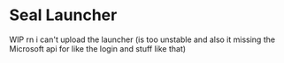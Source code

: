 # Seal Launcher

WIP
rn i can't upload the launcher
(is too unstable and also it missing the Microsoft api for like the login and stuff like that)
